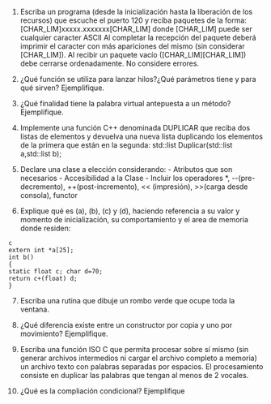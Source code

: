 1) Escriba un programa (desde la inicialización hasta la liberación de los recursos) que escuche el puerto 120 y reciba paquetes de la forma:
		[CHAR_LIM]xxxxx.xxxxxxx[CHAR_LIM]
donde [CHAR_LIM] puede ser cualquier caracter ASCII
Al completar la recepción del paquete deberá imprimir el caracter con más apariciones del mismo (sin considerar [CHAR_LIM]). Al recibir un paquete vacío ([CHAR_LIM][CHAR_LIM]) debe cerrarse ordenadamente. No considere errores.

2) ¿Qué función se utiliza para lanzar hilos?¿Qué parámetros tiene y para qué sirven?
Ejemplifique.

3) ¿Qué finalidad tiene la palabra virtual antepuesta a un método? Ejemplifique.

4) Implemente una función C++ denominada DUPLICAR que reciba dos listas de elementos y devuelva una nueva lista duplicando los elementos de la primera que están en la segunda:
		std::list<T> Duplicar(std::list<T> a,std::list<T> b);

5) Declare una clase a elección considerando:
		- Atributos que son necesarios
		- Accesibilidad a la Clase
		- Incluir los operadores *, --(pre-decremento), ++(post-incremento), << (impresión), >>(carga desde consola), functor

6) Explique qué es (a), (b), (c) y (d), haciendo referencia a su valor y momento de inicialización, su comportamiento y el area de memoria donde residen:

```
c
extern int *a[25];
int b()
{
static float c; char d=70;
return c+(float) d;
}
```

7) Escriba una rutina que dibuje un rombo verde que ocupe toda la ventana.

8) ¿Qué diferencia existe entre un constructor por copia y uno por movimiento?
Ejemplifique.

9) Escriba una función ISO C que permita procesar sobre sí mismo (sin generar archivos intermedios ni cargar el archivo completo a memoria) un archivo texto con palabras separadas por espacios. El procesamiento consiste en duplicar las palabras que tengan al menos de 2 vocales.

10) ¿Qué es la compliación condicional? Ejemplifique
